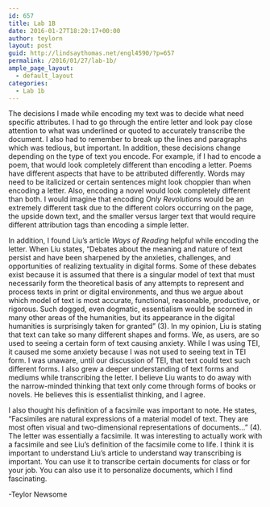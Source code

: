 ```yaml
---
id: 657
title: Lab 1B
date: 2016-01-27T18:20:17+00:00
author: teylorn
layout: post
guid: http://lindsaythomas.net/engl4590/?p=657
permalink: /2016/01/27/lab-1b/
ample_page_layout:
  - default_layout
categories:
  - Lab 1b
---
```

The decisions I made while encoding my text was to decide what need specific attributes. I had to go through the entire letter and look pay close attention to what was underlined or quoted to accurately transcribe the document. I also had to remember to break up the lines and paragraphs which was tedious, but important. In addition, these decisions change depending on the type of text you encode. For example, if I had to encode a poem, that would look completely different than encoding a letter. Poems have different aspects that have to be attributed differently. Words may need to be italicized or certain sentences might look choppier than when encoding a letter. Also, encoding a novel would look completely different than both. I would imagine that encoding _Only Revolutions_ would be an extremely different task due to the different colors occurring on the page, the upside down text, and the smaller versus larger text that would require different attribution tags than encoding a simple letter.

In addition, I found Liu’s article _Ways of Reading_ helpful while encoding the letter. When Liu states, “Debates about the meaning and nature of text persist and have been sharpened by the anxieties, challenges, and opportunities of realizing textuality in digital forms. Some of these debates exist because it is assumed that there is a singular model of text that must necessarily form the theoretical basis of any attempts to represent and process texts in print or digital environments, and thus we argue about which model of text is most accurate, functional, reasonable, productive, or rigorous. Such dogged, even dogmatic, essentialism would be scorned in many other areas of the humanities, but its appearance in the digital humanities is surprisingly taken for granted” (3). In my opinion, Liu is stating that text can take so many different shapes and forms. We, as users, are so used to seeing a certain form of text causing anxiety. While I was using TEI, it caused me some anxiety because I was not used to seeing text in TEI form. I was unaware, until our discussion of TEI, that text could text such different forms. I also grew a deeper understanding of text forms and mediums while transcribing the letter. I believe Liu wants to do away with the narrow-minded thinking that text only come through forms of books or novels. He believes this is essentialist thinking, and I agree.

I also thought his definition of a facsimile was important to note. He states, “Facsimiles are natural expressions of a material model of text. They are most often visual and two-dimensional representations of documents&#8230;” (4). The letter was essentially a facsimile. It was interesting to actually work with a facsimile and see Liu’s definition of the facsimile come to life. I think it is important to understand Liu’s article to understand way transcribing is important. You can use it to transcribe certain documents for class or for your job. You can also use it to personalize documents, which I find fascinating.

-Teylor Newsome